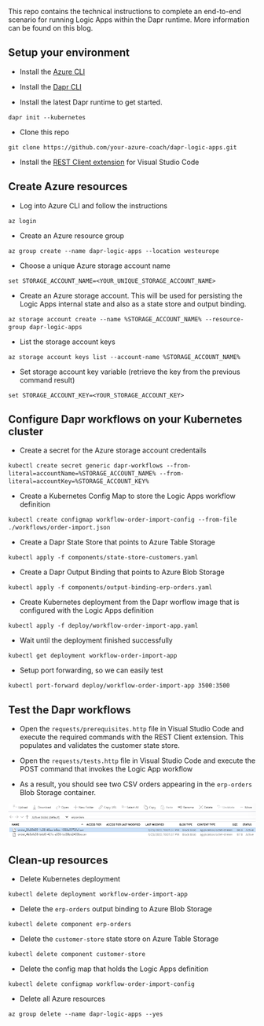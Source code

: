 This repo contains the technical instructions to complete an end-to-end scenario for running Logic Apps within the Dapr runtime.  More information can be found on this blog.

## Setup your environment

* Install the [Azure CLI](https://docs.microsoft.com/en-us/cli/azure/install-azure-cli?view=azure-cli-latest)

* Install the [Dapr CLI](https://github.com/dapr/cli#getting-started)

* Install the latest Dapr runtime to get started.

```
dapr init --kubernetes
```

* Clone this repo

```
git clone https://github.com/your-azure-coach/dapr-logic-apps.git
```

* Install the [REST Client extension](https://marketplace.visualstudio.com/items?itemName=humao.rest-client) for Visual Studio Code

## Create Azure resources

* Log into Azure CLI and follow the instructions

```
az login
```

* Create an Azure resource group

```
az group create --name dapr-logic-apps --location westeurope
```

* Choose a unique Azure storage account name

```
set STORAGE_ACCOUNT_NAME=<YOUR_UNIQUE_STORAGE_ACCOUNT_NAME>
```

* Create an Azure storage account.  This will be used for persisting the Logic Apps internal state and also as a state store and output binding.

```
az storage account create --name %STORAGE_ACCOUNT_NAME% --resource-group dapr-logic-apps
```

* List the storage account keys

```
az storage account keys list --account-name %STORAGE_ACCOUNT_NAME%
```

* Set storage account key variable (retrieve the key from the previous command result)

```
set STORAGE_ACCOUNT_KEY=<YOUR_STORAGE_ACCOUNT_KEY>
```

## Configure Dapr workflows on your Kubernetes cluster

* Create a secret for the Azure storage account credentails

```
kubectl create secret generic dapr-workflows --from-literal=accountName=%STORAGE_ACCOUNT_NAME% --from-literal=accountKey=%STORAGE_ACCOUNT_KEY%
```

* Create a Kubernetes Config Map to store the Logic Apps workflow definition

```
kubectl create configmap workflow-order-import-config --from-file ./workflows/order-import.json
```

* Create a Dapr State Store that points to Azure Table Storage

```
kubectl apply -f components/state-store-customers.yaml
```

* Create a Dapr Output Binding that points to Azure Blob Storage

```
kubectl apply -f components/output-binding-erp-orders.yaml
```

* Create Kubernetes deployment from the Dapr worflow image that is configured with the Logic Apps definition

```
kubectl apply -f deploy/workflow-order-import-app.yaml
```

* Wait until the deployment finished successfully

```
kubectl get deployment workflow-order-import-app
```

* Setup port forwarding, so we can easily test

```
kubectl port-forward deploy/workflow-order-import-app 3500:3500
```

## Test the Dapr workflows

* Open the `requests/prerequisites.http` file in Visual Studio Code and execute the required commands with the REST Client extension.  This populates and validates the customer state store.

* Open the `requests/tests.http` file in Visual Studio Code and execute the POST command that invokes the Logic App workflow

* As a result, you should see two CSV orders appearing in the `erp-orders` Blob Storage container.

![](docs/.media/erp-orders-csv.png)

## Clean-up resources

* Delete Kubernetes deployment

```
kubectl delete deployment workflow-order-import-app
```

* Delete the `erp-orders` output binding to Azure Blob Storage

```
kubectl delete component erp-orders
```

* Delete the `customer-store` state store on Azure Table Storage

```
kubectl delete component customer-store
```

* Delete the config map that holds the Logic Apps definition

```
kubectl delete configmap workflow-order-import-config
```

* Delete all Azure resources

```
az group delete --name dapr-logic-apps --yes
```